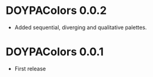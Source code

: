 # DOYPAColors 0.0.2

- Added sequential, diverging and qualitative palettes.

# DOYPAColors 0.0.1

- First release
